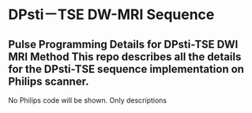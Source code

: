 # DPsti－TSE DW-MRI Sequence
Pulse Programming Details for DPsti-TSE DWI MRI Method
This repo describes all the details for the DPsti-TSE sequence implementation on Philips scanner.
---
No Philips code will be shown. Only descriptions  
